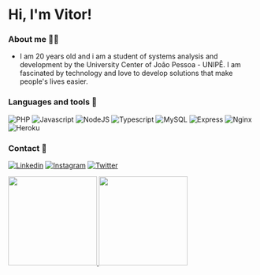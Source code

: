 # Hi, I'm Vitor!

### About me 👨‍💻

- I am 20 years old and i am a student of systems analysis and development by the University Center of João Pessoa - UNIPÊ. I am fascinated by technology and love to develop solutions that make people's lives easier.

### Languages and tools 🧰

![PHP](https://img.shields.io/badge/PHP-777BB4?style=for-the-badge&logo=php&logoColor=white)
![Javascript](https://img.shields.io/badge/JavaScript-F7DF1E?style=for-the-badge&logo=javascript&logoColor=black)
![NodeJS](https://img.shields.io/badge/Node.js-43853D?style=for-the-badge&logo=node.js&logoColor=white)
![Typescript](https://img.shields.io/badge/TypeScript-007ACC?style=for-the-badge&logo=typescript&logoColor=white)
![MySQL](https://img.shields.io/badge/MySQL-00000F?style=for-the-badge&logo=mysql&logoColor=white)
![Express](https://img.shields.io/badge/Express.js-000000?style=for-the-badge&logo=express&logoColor=white)
![Nginx](https://img.shields.io/badge/Nginx-009639?style=for-the-badge&logo=nginx&logoColor=white)
![Heroku](https://img.shields.io/badge/Heroku-430098?style=for-the-badge&logo=heroku&logoColor=white)
</br>

### Contact 📧

[![Linkedin](https://img.shields.io/badge/LinkedIn-0077B5?style=for-the-badge&logo=linkedin&logoColor=white)](https://www.linkedin.com/in/vittorfigueiredo/)
[![Instagram](https://img.shields.io/badge/Instagram-E4405F?style=for-the-badge&logo=instagram&logoColor=white)](https://instagram.com/vittorfigueiredo)
[![Twitter](https://img.shields.io/badge/Twitter-1DA1F2?style=for-the-badge&logo=twitter&logoColor=white)](https://twitter.com/ovitordev)

<div>
  <a href="https://github.com/vittorfigueiredo">
  <img height="180em" src="https://github-readme-stats.vercel.app/api?username=vittorfigueiredo&show_icons=true&theme=dark&include_all_commits=true&count_private=true"/>
  <img height="180em" src="https://github-readme-stats.vercel.app/api/top-langs/?username=vittorfigueiredo&layout=compact&langs_count=7&theme=dark"/>
</div>
